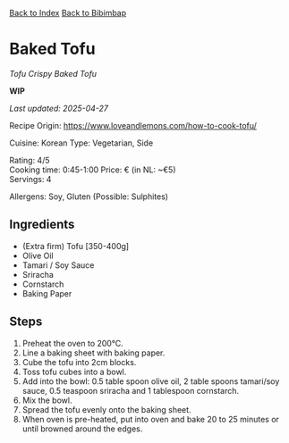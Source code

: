 [Back to Index](/index.md)
[Back to Bibimbap](/recipes/bibimbap.md)

# Baked Tofu
*Tofu*
*Crispy Baked Tofu*

**WIP**

*Last updated: 2025-04-27*

Recipe Origin: https://www.loveandlemons.com/how-to-cook-tofu/    

Cuisine: Korean
Type: Vegetarian, Side   

Rating: 4/5  
Cooking time: 0:45-1:00
Price: € (in NL: ~€5)   
Servings: 4  

Allergens: Soy, Gluten (Possible: Sulphites)

## Ingredients
- (Extra firm) Tofu [350-400g]
- Olive Oil
- Tamari / Soy Sauce
- Sriracha
- Cornstarch
- Baking Paper

## Steps

1. Preheat the oven to 200°C. 
2. Line a baking sheet with baking paper.
3. Cube the tofu into 2cm blocks.
4. Toss tofu cubes into a bowl.
5. Add into the bowl: 0.5 table spoon olive oil, 2 table spoons tamari/soy sauce, 0.5 teaspoon sriracha and 1 tablespoon cornstarch.
6. Mix the bowl.
7. Spread the tofu evenly onto the baking sheet. 
8. When oven is pre-heated, put into oven and bake 20 to 25 minutes or until browned around the edges. 